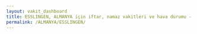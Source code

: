 ```yaml
---
layout: vakit_dashboard
title: ESSLINGEN, ALMANYA için iftar, namaz vakitleri ve hava durumu - ilçe/eyalet seç
permalink: /ALMANYA/ESSLINGEN/
---
```


<script type="text/javascript">
  var GLOBAL_COUNTRY = 'ALMANYA';
  var GLOBAL_CITY = 'ESSLINGEN';
  var GLOBAL_STATE = '';
  var lat = 72;
  var lon = 21;
</script>
